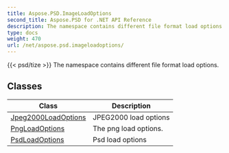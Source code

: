 ```yaml
---
title: Aspose.PSD.ImageLoadOptions
second_title: Aspose.PSD for .NET API Reference
description: The namespace contains different file format load options
type: docs
weight: 470
url: /net/aspose.psd.imageloadoptions/
---
```

{{< psd/tize >}}
The namespace contains different file format load options.

## Classes

| Class | Description |
| --- | --- |
| [Jpeg2000LoadOptions](./jpeg2000loadoptions/) | JPEG2000 load options |
| [PngLoadOptions](./pngloadoptions/) | The png load options. |
| [PsdLoadOptions](./psdloadoptions/) | Psd load options |


